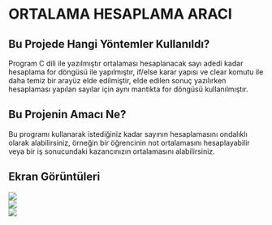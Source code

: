 <h1> ORTALAMA HESAPLAMA ARACI</h1>

<h2>Bu Projede Hangi Yöntemler Kullanıldı?</h2>

Program C dili ile yazılmıştır ortalaması hesaplanacak sayı adedi kadar hesaplama for döngüsü ile yapılmıştır, if/else karar yapısı ve clear komutu ile daha temiz bir arayüz elde edilmiştir, elde edilen sonuç yazılırken hesaplaması yapılan sayılar için aynı mantıkta for döngüsü kullanılmıştır.

<h2>Bu Projenin Amacı Ne?</h2>

Bu programı kullanarak istediğiniz kadar sayının hesaplamasını ondalıklı olarak alabilirsiniz, örneğin bir öğrencinin not ortalamasını hesaplayabilir veya bir iş sonucundaki kazancınızın ortalamasını alabilirsiniz.

<h2>Ekran Görüntüleri</h2>
<img src="https://github.com/user-attachments/assets/e0dfa3b1-85c1-4944-9f12-9688f88a2562"><br>
<img src="https://github.com/user-attachments/assets/2155bb4c-aa16-44af-8ecf-d9773d077ee5"><br>
<img src="https://github.com/user-attachments/assets/0b7e1a54-2498-40cb-a0d3-bf96b5c5b816">
